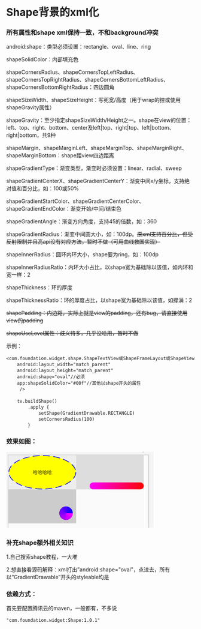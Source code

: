 # Shape背景的xml化

### 所有属性和shape xml保持一致，不和background冲突

android:shape：类型必须设置：rectangle、oval、line、ring

shapeSolidColor：内部填充色

shapeCornersRadius、shapeCornersTopLeftRadius、shapeCornersTopRightRadius、shapeCornersBottomLeftRadius、shapeCornersBottomRightRadius：四边圆角

shapeSizeWidth、shapeSizeHeight：写死宽/高度（用于wrap的控或使用shapeGravity属性）

shapeGravity：至少指定shapeSizeWidth/Height之一。shape在view的位置：left、top、right、bottom、center及left|top、right|top、left|bottom、right|bottom，共9种

shapeMargin、shapeMarginLeft、shapeMarginTop、shapeMarginRight、shapeMarginBottom：shape距view四边距离

shapeGradientType：渐变类型，渐变时必须设置：linear、radial、sweep

shapeGradientCenterX、shapeGradientCenterY：渐变中间x/y坐标，支持绝对值和百分比，如：100或50%

shapeGradientStartColor、shapeGradientCenterColor、shapeGradientEndColor：渐变开始/中间/结束色

shapeGradientAngle：渐变方向角度，支持45的倍数，如：360

shapeGradientRadius：渐变中间圆大小，如：100dp。~~原xml支持百分比，但受反射限制并且高api没有对应方法，暂时不做（可用曲线救国实现）~~

shapeInnerRadius：圆环内环大小，shape要为ring，如：100dp

shapeInnerRadiusRatio：内环大小占比，以shape宽为基础除以该值，如内环和宽一样：2

shapeThickness：环的厚度

shapeThicknessRatio：环的厚度占比，以shape宽为基础除以该值，如撑满：2

~~shapePadding：内边距，实际上就是view的padding，还有bug，请直接使用view的padding~~

~~shapeUseLevel属性：歧义特多，几乎没啥用，暂时不做~~

示例：

```
<com.foundation.widget.shape.ShapeTextView或ShapeFrameLayout或ShapeView
    android:layout_width="match_parent"
    android:layout_height="match_parent"
    android:shape="oval"//必须
    app:shapeSolidColor="#00f"//其他以shape开头的属性
     />

    tv.buildShape()
        .apply {
            setShape(GradientDrawable.RECTANGLE)
            setCornersRadius(100)
        }
```

### 效果如图：

![img](example.png "img")

### 补充shape额外相关知识

1.自己搜索shape教程，一大堆

2.想直接看源码解释：xml打出”android:shape="oval"，点进去，所有以“GradientDrawable”开头的styleable均是
### 依赖方式：

首先要配置腾讯云的maven，一般都有，不多说
```
"com.foundation.widget:Shape:1.0.1"
```